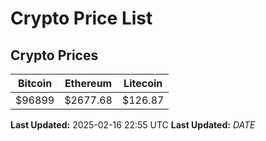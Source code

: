 # Crypto Price List

## Crypto Prices
| Bitcoin | Ethereum | Litecoin |
| ------- | -------- | -------- |
| $96899 | $2677.68 | $126.87 |
**Last Updated:** 2025-02-16 22:55 UTC
**Last Updated:** $DATE$
